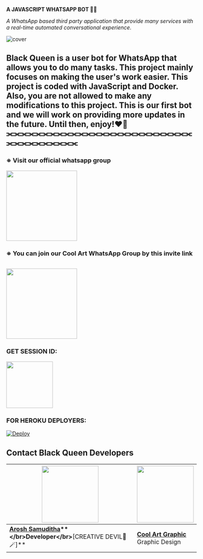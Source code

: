**A JAVASCRIPT WHATSAPP BOT 🖤🎀**

*A WhatsApp based third party application that provide many services with a real-time automated conversational experience.*

![cover](https://i.ibb.co/vX31j64/BLACK-QUEEN.png)

**Black Queen** is a user bot for WhatsApp that allows you to do many tasks. This project mainly focuses on making the user's work easier. This project is coded with JavaScript and Docker. Also, you are not allowed to make any modifications to this project. This is our first bot and we will work on providing more updates in the future. Until then, enjoy!❤️🎀
⫘⫘⫘⫘⫘⫘⫘⫘⫘⫘⫘⫘⫘⫘⫘⫘⫘⫘⫘⫘⫘⫘⫘⫘⫘⫘⫘⫘⫘⫘⫘⫘⫘⫘⫘⫘
---
### ※ Visit our official whatsapp group
<a href="https://chat.whatsapp.com/IT6mjqGINN6LaLSKnTZd6r"><img src="https://i.ibb.co/f0DNbqs/buttons-BQ.png" width=186.666667 heig=81.5></a>

### ※ You can join our Cool Art WhatsApp Group by this invite link
<a href="https://chat.whatsapp.com/FRsIjml10CWAX7NAPF7xIb"><img src="https://i.ibb.co/VNYM8xz/ca-WP-GROUP.png" width=186.666667 heig=81.5></a>
---
### GET SESSION ID:
<a href="https://blackqueencode-797d0a17d423.herokuapp.com/"><img src="https://i.ibb.co/NWpsw84/Button.png" width=123.3 heig=13.1666667></a>

### FOR HEROKU DEPLOYERS:
[![Deploy](https://www.herokucdn.com/deploy/button.svg)](https://dashboard.heroku.com/new?button-url=https%3A%2F%2Fgithub.com%2Faroshsamuditha%2FBLACK-QUEEN-MD&template=https%3A%2F%2Fgithub.com%2Faroshsamuditha%2FBLACK-QUEEN-MD.git)

## **Contact Black Queen Developers**

| <a href="https://wa.me/94761676948?text=*Hi,+Arosh💜✨*"><img src="https://i.ibb.co/8cRMJrJ/My-github-png.png" width=150 height=150></a> | <a href="https://www.facebook.com/profile.php?id=61550302625124&mibextid=ZbWKwL"><img src="https://i.ibb.co/0h5d6Y3/Whats-App-Image-2024-08-11-at-11-14-41-PM.jpg" width=150 height=150></a> |
|---|---|
| **[Arosh Samuditha](https://wa.me/94761676948?text=*Hi,+Arosh💜✨*)**</br>Developer</br>**[CREATIVE DEVIL💜🪄]** | **[Cool Art Graphic](https://www.facebook.com/profile.php?id=61550302625124&mibextid=ZbWKwL)**</br>Graphic Design ||
